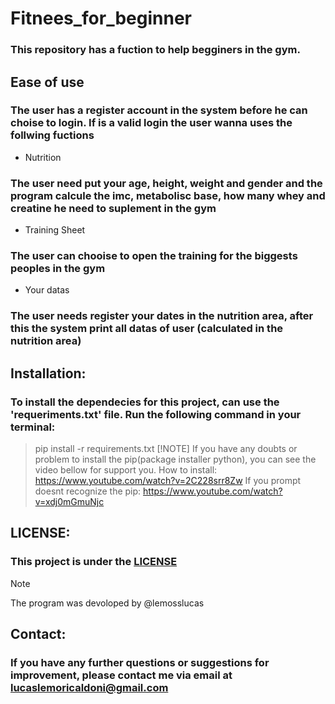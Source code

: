 # Fitnees_for_beginner
### This repository has a fuction to help begginers in the gym.
## Ease of use
### The user has a register account in the system before he can choise to login. If is a valid login the user wanna uses the follwing fuctions
- Nutrition
### The user need put your age, height, weight and gender and the program calcule the imc, metabolisc base, how many whey and creatine he need to suplement in the gym   
- Training Sheet
### The user can chooise to open the training for the biggests peoples in the gym  
- Your datas
### The user needs register your dates in the nutrition area, after this the system print all datas of user (calculated in the nutrition area)
## Installation:
### To install the dependecies for this project, can use the 'requeriments.txt' file. Run the following command in your terminal:
> pip install -r requirements.txt
>[!NOTE] 
> If you have any doubts or problem to install the pip(package installer python), you can see the video bellow for support you. How to install: https://www.youtube.com/watch?v=2C228srr8Zw If you prompt doesnt recognize the pip: https://www.youtube.com/watch?v=xdj0mGmuNjc
## LICENSE: 
### This project is under the [LICENSE](LICENSE)
>[!NOTE]
> The program was devoloped by @lemosslucas
## Contact:
### If you have any further questions or suggestions for improvement, please contact me via email at lucaslemoricaldoni@gmail.com